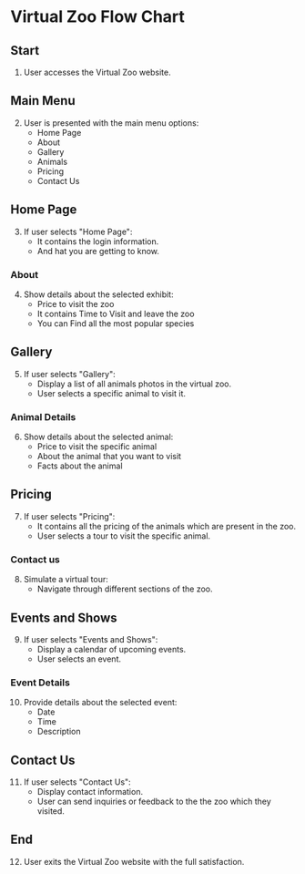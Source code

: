 
# Virtual Zoo Flow Chart

## Start
1. User accesses the Virtual Zoo website.

## Main Menu
2. User is presented with the main menu options:
   - Home Page
   - About
   - Gallery
   - Animals
   - Pricing
   - Contact Us

## Home Page
3. If user selects "Home Page":
   - It contains the login information.
   - And hat you are getting to know.

### About
4. Show details about the selected exhibit:
   - Price to visit the zoo
   - It contains Time to Visit and leave the zoo
   - You can Find all the most popular species

## Gallery
5. If user selects "Gallery":
   - Display a list of all animals photos in the virtual zoo.
   - User selects a specific animal to visit it.

### Animal Details
6. Show details about the selected animal:
   - Price to visit the specific animal
   - About the animal that you want to visit
   - Facts about the animal

## Pricing
7. If user selects "Pricing":
   - It contains all the pricing of the animals which are present in the zoo.
   - User selects a tour to visit the specific animal.

### Contact us
8. Simulate a virtual tour:
   - Navigate through different sections of the zoo.

## Events and Shows
9. If user selects "Events and Shows":
   - Display a calendar of upcoming events.
   - User selects an event.

### Event Details
10. Provide details about the selected event:
    - Date
    - Time
    - Description

## Contact Us
11. If user selects "Contact Us":
    - Display contact information.
    - User can send inquiries or feedback to the the zoo which they visited.

## End
12. User exits the Virtual Zoo website with the full satisfaction.
